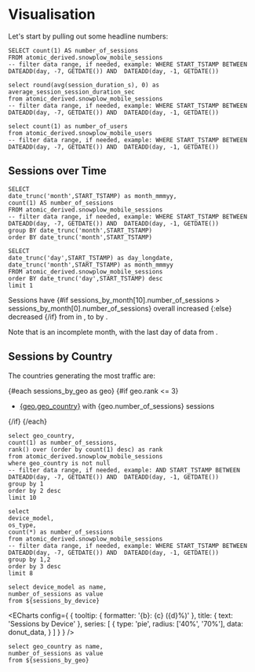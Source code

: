 <script>
  import Code from '$lib/Code.svelte';
  import Footer from '$lib/Footer.svelte';
  // import mapJSON from "$lib/map.json.js";
  // import * as echarts from "echarts";  
  // echarts.registerMap("world", mapJSON)
</script>

# Visualisation

Let's start by pulling out some headline numbers:

```number_of_sessions
SELECT count(1) AS number_of_sessions
FROM atomic_derived.snowplow_mobile_sessions
-- filter data range, if needed, example: WHERE START_TSTAMP BETWEEN DATEADD(day, -7, GETDATE()) AND  DATEADD(day, -1, GETDATE())
```

```avg_duration
select round(avg(session_duration_s), 0) as average_session_session_duration_sec
from atomic_derived.snowplow_mobile_sessions
-- filter data range, if needed, example: WHERE START_TSTAMP BETWEEN DATEADD(day, -7, GETDATE()) AND  DATEADD(day, -1, GETDATE())
```

```number_of_users
select count(1) as number_of_users
from atomic_derived.snowplow_mobile_users
-- filter data range, if needed, example: WHERE START_TSTAMP BETWEEN DATEADD(day, -7, GETDATE()) AND  DATEADD(day, -1, GETDATE())
```
<BigValue data={number_of_sessions} value=number_of_sessions />
<BigValue data={avg_duration} value=average_session_session_duration_sec title="Avg Session Duration"/>
<BigValue data={number_of_users} value=number_of_users/>

## Sessions over Time


```sessions_by_month
SELECT 
date_trunc('month',START_TSTAMP) as month_mmmyy, 
count(1) AS number_of_sessions
FROM atomic_derived.snowplow_mobile_sessions
-- filter data range, if needed, example: WHERE START_TSTAMP BETWEEN DATEADD(day, -7, GETDATE()) AND  DATEADD(day, -1, GETDATE())
group BY date_trunc('month',START_TSTAMP)
order BY date_trunc('month',START_TSTAMP)
```

```last_day
SELECT
date_trunc('day',START_TSTAMP) as day_longdate,
date_trunc('month',START_TSTAMP) as month_mmmyy
FROM atomic_derived.snowplow_mobile_sessions
order BY date_trunc('day',START_TSTAMP) desc
limit 1
```


Sessions have {#if sessions_by_month[10].number_of_sessions > sessions_by_month[0].number_of_sessions} overall increased {:else} decreased {/if} from **<Value data={sessions_by_month} column=number_of_sessions />** in <Value data={sessions_by_month} column=month_mmmyy />, to **<Value data={sessions_by_month} column=number_of_sessions row=11/>** by <Value data={sessions_by_month} column=month_mmmyy row=11/>.

Note that <Value data={last_day} column=month_mmmyy /> is an incomplete month, with the last day of data from <Value data={last_day} column=day_longdate />.

<AreaChart 
    data={sessions_by_month} 
    title="Monthly Sessions"
/>


## Sessions by Country

The countries generating the most traffic are:


{#each sessions_by_geo as geo}
{#if geo.rank <= 3}
- [{geo.geo_country}](countries/{geo.geo_country}) with {geo.number_of_sessions} sessions

{/if}
{/each}




```sessions_by_geo
select geo_country, 
count(1) as number_of_sessions,
rank() over (order by count(1) desc) as rank
from atomic_derived.snowplow_mobile_sessions
where geo_country is not null
-- filter data range, if needed, example: AND START_TSTAMP BETWEEN DATEADD(day, -7, GETDATE()) AND  DATEADD(day, -1, GETDATE())
group by 1
order by 2 desc
limit 10
```

<BarChart 
    data={sessions_by_geo} 
    title="Sessions by Country (Top 10)"
    x="geo_country"
    y="number_of_sessions"  
/>


```sessions_by_device
select 
device_model, 
os_type,
count(*) as number_of_sessions
from atomic_derived.snowplow_mobile_sessions
-- filter data range, if needed, example: WHERE START_TSTAMP BETWEEN DATEADD(day, -7, GETDATE()) AND  DATEADD(day, -1, GETDATE())
group by 1,2
order by 3 desc
limit 8
```

```donut_data
select device_model as name, 
number_of_sessions as value
from ${sessions_by_device}
```

<ECharts config={
    {
      tooltip: {
            formatter: '{b}: {c} ({d}%)'
        },
      title: {
        text: 'Sessions by Device'
      },
      series: [
        {
          type: 'pie',
          radius: ['40%', '70%'],
          data: donut_data,
        }
      ]
      }
    }
/>


<BarChart 
    data={sessions_by_device} 
    series="device_model"
    x=os_type
    y=number_of_sessions
    title="Sessions by Device"
    swapXY=true
    type=stacked100
/>


```map_data
select geo_country as name,
number_of_sessions as value
from ${sessions_by_geo}
```





<!-- <ECharts config={
  {
  backgroundColor: '#404a59',
  title: {
    text: "Map",
    textStyle: {
      color: "#ffffff"
    }
  },
  visualMap: {
    min: 0,
    max: 50000,
    left: "left",
    top: "bottom",
    text: ["A", "B"],
    dimension: 2,
    textStyle: {
      color: "#ddd"
    },
    inRange: {
      color: ["lightskyblue", "yellow", "orangered", "red"]
    },
    calculable: false
  },
  series: [
    {
      name: "Something",
      type: "map",
      id: "map",
      map: "world", // 自定义扩展图表类型
      roam: true,
      data: map_data,
      label: {
        show: true,
        fontWeight: 500,
        fontSize: 16,
        formatter: function (params) {
          if (params.data) {
            return params.data.name;
          }
          return "";
        }
      },
      emphasis: {
        label: {
          show: true,
          formatter: (params) => {
            return params.name;
          }
        }
      }
      // itemStyle: {
      // },
    }
  ]
}
}/> -->

<Footer prev="2._explore_data"/>

<style>
  ul {
    margin: 0;
  }
</style>